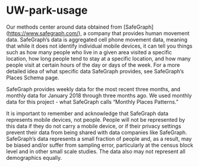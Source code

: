# UW-park-usage
Our methods center around data obtained from [SafeGraph] (https://www.safegraph.com/), a company that provides human movement data.  SafeGraph’s data is aggregated cell phone movement data, meaning that while it does not identify individual mobile devices, it can tell you things such as how many people who live in a given area visited a specific location, how long people tend to stay at a specific location, and how many people visit at certain hours of the day or days of the week.  For a more detailed idea of what specific data SafeGraph provides, see SafeGraph’s Places Schema page.

SafeGraph provides weekly data for the most recent three months, and monthly data for January 2018 through three months ago.  We used monthly data for this project - what SafeGraph calls “Monthly Places Patterns.”

It is important to remember and acknowledge that SafeGraph data represents mobile devices, not people.  People will not be represented by this data if they do not carry a mobile device, or if their privacy settings prevent their data from being shared with data companies like SafeGraph.  SafeGraph’s data represents a small fraction of people and, as a result, may be biased and/or suffer from sampling error, particularly at the census block level and in other small scale studies.  The data also may not represent all demographics equally.
